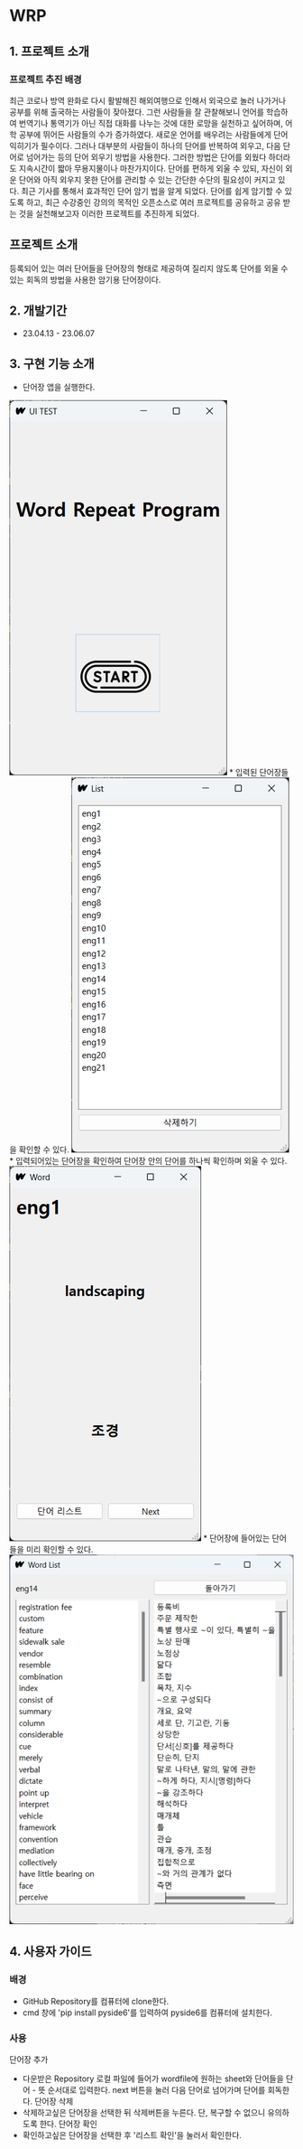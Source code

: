 # WRP

## 1. 프로젝트 소개
### 프로젝트 추진 배경
최근 코로나 방역 완화로 다시 활발해진 해외여행으로 인해서 외국으로 놀러 나가거나 공부를 위해 출국하는 사람들이 잦아졌다. 그런 사람들을 잘 관찰해보니 언어를 학습하여 번역기나 통역기가 아닌 직접 대화를 나누는 것에 대한 로망을 실천하고 싶어하며, 어학 공부에 뛰어든 사람들의 수가 증가하였다. 
새로운 언어를 배우려는 사람들에게 단어 익히기가 필수이다. 그러나 대부분의 사람들이 하나의 단어를 반복하여 외우고, 다음 단어로 넘어가는 등의 단어 외우기 방법을 사용한다. 그러한 방법은 단어를 외웠다 하더라도 지속시간이 짧아 무용지물이나 마찬가지이다. 단어를 편하게 외울 수 있되, 자신이 외운 단어와 아직 외우지 못한 단어를 관리할 수 있는 간단한 수단의 필요성이 커지고 있다.
최근 기사를 통해서 효과적인 단어 암기 법을 알게 되었다. 단어를 쉽게 암기할 수 있도록 하고, 최근 수강중인 강의의 목적인 오픈소스로 여러 프로젝트를 공유하고 공유 받는 것을 실천해보고자 이러한 프로젝트를 추진하게 되었다.

## 프로젝트 소개
등록되어 있는 여러 단어들을 단어장의 형태로 제공하여 질리지 않도록 단어를 외울 수 있는 회독의 방법을 사용한 암기용 단어장이다.

## 2. 개발기간
* 23.04.13 - 23.06.07

## 3. 구현 기능 소개
* 단어장 앱을 실행한다.
<img src="img/win_start.png">
* 입력된 단어장들을 확인할 수 있다.
<img src="img/win_list.png">
* 입력되어있는 단어장을 확인하여 단어장 안의 단어를 하나씩 확인하며 외울 수 있다.
<img src="img/win_word.png">
* 단어장에 들어있는 단어들을 미리 확인할 수 있다.
<img src="img/win_wordlist.png">

## 4. 사용자 가이드
### 배경
* GitHub Repository를 컴퓨터에 clone한다.
* cmd 창에 'pip install pyside6'를 입력하여 pyside6를 컴퓨터에 설치한다.

### 사용
단어장 추가
- 다운받은 Repository 로컬 파일에 들어가 wordfile에 원하는 sheet와 단어들을 단어 - 뜻 순서대로 입력한다.
next 버튼을 눌러 다음 단어로 넘어가며 단어를 회독한다.
단어장 삭제
- 삭제하고싶은 단어장을 선택한 뒤 삭제버튼을 누른다. 단, 복구할 수 없으니 유의하도록 한다.
단어장 확인
- 확인하고싶은 단어장을 선택한 후 '리스트 확인'을 눌러서 확인한다.


